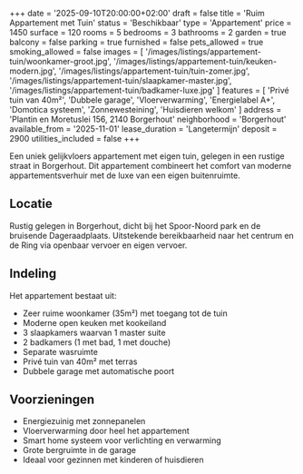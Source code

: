 +++
date = '2025-09-10T20:00:00+02:00'
draft = false
title = 'Ruim Appartement met Tuin'
status = 'Beschikbaar'
type = 'Appartement'
price = 1450
surface = 120
rooms = 5
bedrooms = 3
bathrooms = 2
garden = true
balcony = false
parking = true
furnished = false
pets_allowed = true
smoking_allowed = false
images = [
  '/images/listings/appartement-tuin/woonkamer-groot.jpg',
  '/images/listings/appartement-tuin/keuken-modern.jpg',
  '/images/listings/appartement-tuin/tuin-zomer.jpg',
  '/images/listings/appartement-tuin/slaapkamer-master.jpg',
  '/images/listings/appartement-tuin/badkamer-luxe.jpg'
]
features = [
  'Privé tuin van 40m²',
  'Dubbele garage',
  'Vloerverwarming',
  'Energielabel A+',
  'Domotica systeem',
  'Zonnewesteining',
  'Huisdieren welkom'
]
address = 'Plantin en Moretuslei 156, 2140 Borgerhout'
neighborhood = 'Borgerhout'
available_from = '2025-11-01'
lease_duration = 'Langetermijn'
deposit = 2900
utilities_included = false
+++

Een uniek gelijkvloers appartement met eigen tuin, gelegen in een rustige straat in Borgerhout. Dit appartement combineert het comfort van moderne appartementsverhuir met de luxe van een eigen buitenruimte.

## Locatie
Rustig gelegen in Borgerhout, dicht bij het Spoor-Noord park en de bruisende Dageraadplaats. Uitstekende bereikbaarheid naar het centrum en de Ring via openbaar vervoer en eigen vervoer.

## Indeling
Het appartement bestaat uit:
- Zeer ruime woonkamer (35m²) met toegang tot de tuin
- Moderne open keuken met kookeiland
- 3 slaapkamers waarvan 1 master suite
- 2 badkamers (1 met bad, 1 met douche)
- Separate wasruimte
- Privé tuin van 40m² met terras
- Dubbele garage met automatische poort

## Voorzieningen
- Energiezuinig met zonnepanelen
- Vloerverwarming door heel het appartement
- Smart home systeem voor verlichting en verwarming
- Grote bergruimte in de garage
- Ideaal voor gezinnen met kinderen of huisdieren
